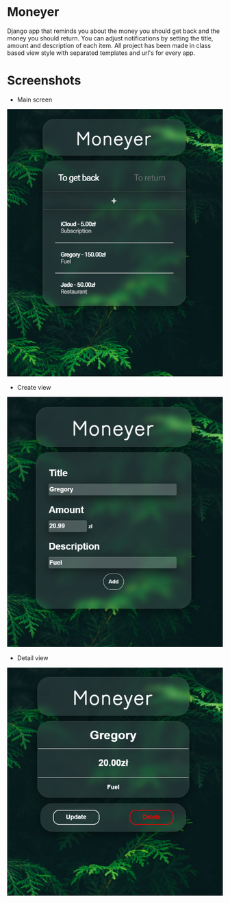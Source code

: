# Moneyer
Django app that reminds you about the money you should get back and the money you should return. You can adjust notifications by setting the title, amount and description of each item. All project has been made in class based view style with separated templates and url's for every app.

# Screenshots
- Main screen

![alt text](https://github.com/Kamelleon/Moneyer/blob/main/app_screenshots/Moneyer.png)

- Create view

![alt text](https://github.com/Kamelleon/Moneyer/blob/main/app_screenshots/Moneyer_2.png)

- Detail view

![alt text](https://github.com/Kamelleon/Moneyer/blob/main/app_screenshots/Moneyer_3.png)
